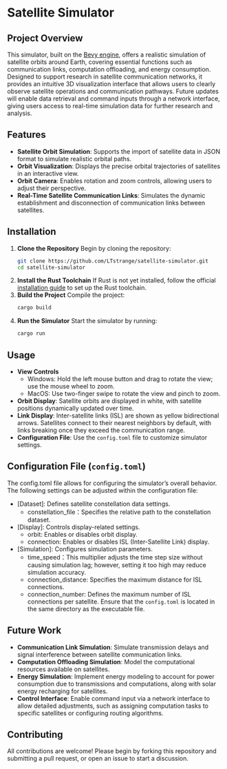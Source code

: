 # Satellite Simulator

## Project Overview
This simulator, built on the [Bevy engine](https://bevyengine.org/), offers a realistic simulation of satellite orbits around Earth, covering essential functions such as communication links, computation offloading, and energy consumption. Designed to support research in satellite communication networks, it provides an intuitive 3D visualization interface that allows users to clearly observe satellite operations and communication pathways. Future updates will enable data retrieval and command inputs through a network interface, giving users access to real-time simulation data for further research and analysis.

## Features
- **Satellite Orbit Simulation**: Supports the import of satellite data in JSON format to simulate realistic orbital paths.
- **Orbit Visualization**: Displays the precise orbital trajectories of satellites in an interactive view.
- **Orbit Camera**: Enables rotation and zoom controls, allowing users to adjust their perspective.
- **Real-Time Satellite Communication Links**: Simulates the dynamic establishment and disconnection of communication links between satellites.

## Installation

1. **Clone the Repository**
   Begin by cloning the repository:
   ```bash
   git clone https://github.com/LTstrange/satellite-simulator.git
   cd satellite-simulator
   ```
2. **Install the Rust Toolchain**
   If Rust is not yet installed, follow the official [installation guide](https://www.rust-lang.org/tools/install) to set up the Rust toolchain.
3. **Build the Project**
   Compile the project:
   ```bash
   cargo build
   ```
4. **Run the Simulator**
   Start the simulator by running:
   ```bash
   cargo run
   ```

## Usage

- **View Controls**
   - Windows: Hold the left mouse button and drag to rotate the view; use the mouse wheel to zoom.
   - MacOS: Use two-finger swipe to rotate the view and pinch to zoom.
- **Orbit Display**: Satellite orbits are displayed in white, with satellite positions dynamically updated over time.
- **Link Display**: Inter-satellite links (ISL) are shown as yellow bidirectional arrows. Satellites connect to their nearest neighbors by default, with links breaking once they exceed the communication range.
- **Configuration File**: Use the `config.toml` file to customize simulator settings.

## Configuration File (`config.toml`)
   The config.toml file allows for configuring the simulator’s overall behavior. The following settings can be adjusted within the configuration file:
   - [Dataset]: Defines satellite constellation data settings.
      - constellation_file：Specifies the relative path to the constellation dataset.
   - [Display]: Controls display-related settings.
      - orbit: Enables or disables orbit display.
      - connection: Enables or disables ISL (Inter-Satellite Link) display.
   - [Simulation]: Configures simulation parameters.
      - time_speed：This multiplier adjusts the time step size without causing simulation lag; however, setting it too high may reduce simulation accuracy.
      - connection_distance: Specifies the maximum distance for ISL connections.
      - connection_number: Defines the maximum number of ISL connections per satellite.
   Ensure that the `config.toml` is located in the same directory as the executable file.

## Future Work
- **Communication Link Simulation**: Simulate transmission delays and signal interference between satellite communication links.
- **Computation Offloading Simulation**: Model the computational resources available on satellites.
- **Energy Simulation**: Implement energy modeling to account for power consumption due to transmissions and computations, along with solar energy recharging for satellites.
- **Control Interface**: Enable command input via a network interface to allow detailed adjustments, such as assigning computation tasks to specific satellites or configuring routing algorithms.

## Contributing
All contributions are welcome! Please begin by forking this repository and submitting a pull request, or open an issue to start a discussion.
